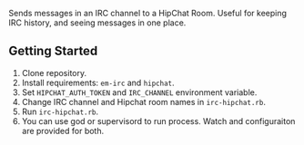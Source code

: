 Sends messages in an IRC channel to a HipChat Room. Useful for keeping IRC history, and seeing messages in one place.

Getting Started
------------
1. Clone repository.
2. Install requirements: `em-irc` and `hipchat`.
3. Set `HIPCHAT_AUTH_TOKEN` and `IRC_CHANNEL` environment variable.
4. Change IRC channel and Hipchat room names in `irc-hipchat.rb`.
5. Run `irc-hipchat.rb`.
6. You can use god or supervisord to run process. Watch and configuraiton are provided for both.
